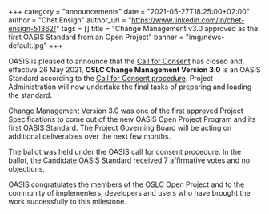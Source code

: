 +++
category = "announcements"
date = "2021-05-27T18:25:00+02:00"
author = "Chet Ensign"
author_uri = "https://www.linkedin.com/in/chet-ensign-51362/"
tags = []
title = "Change Management v3.0 approved as the first OASIS Standard from an Open Project"
banner = "img/news-default.jpg"
+++

OASIS is pleased to announce that the [Call for Consent](https://www.oasis-open.org/committees/ballot.php?id=3619) has closed and, effective 26 May 2021, **OSLC Change Management Version 3.0** is an OASIS Standard according to the [Call for Consent procedure](https://www.oasis-open.org/policies-guidelines/tc-process-2017-05-26#OScallForConsent). Project Administration will now undertake the final tasks of preparing and loading the standard. 

Change Management Version 3.0 was one of the first approved Project Specifications to come out of the new OASIS Open Project Program and its first OASIS Standard. The Project Governing Board will be acting on additional deliverables over the next few months.

The ballot was held under the OASIS call for consent procedure. In the ballot, the Candidate OASIS Standard received 7 affirmative votes and no objections. 

OASIS congratulates the members of the OSLC Open Project and to the community of implementers, developers and users who have brought the work successfully to this milestone.
